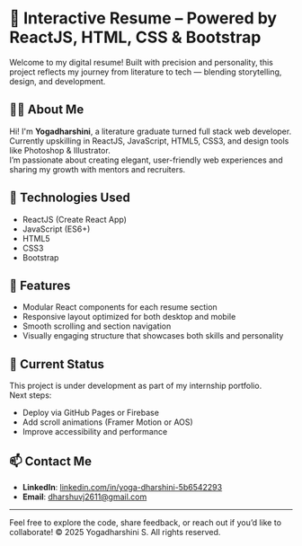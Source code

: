 # 🌟 Interactive Resume – Powered by ReactJS, HTML, CSS & Bootstrap

Welcome to my digital resume! Built with precision and personality, this project reflects my journey from literature to tech — blending storytelling, design, and development.

## 👩‍💻 About Me
Hi! I'm **Yogadharshini**, a literature graduate turned full stack web developer.  
Currently upskilling in ReactJS, JavaScript, HTML5, CSS3, and design tools like Photoshop & Illustrator.  
I’m passionate about creating elegant, user-friendly web experiences and sharing my growth with mentors and recruiters.

## 🚀 Technologies Used
- ReactJS (Create React App)
- JavaScript (ES6+)
- HTML5
- CSS3
- Bootstrap

## 🎨 Features
- Modular React components for each resume section  
- Responsive layout optimized for both desktop and mobile  
- Smooth scrolling and section navigation  
- Visually engaging structure that showcases both skills and personality

## 🌱 Current Status
This project is under development as part of my internship portfolio.  
Next steps:
- Deploy via GitHub Pages or Firebase  
- Add scroll animations (Framer Motion or AOS)  
- Improve accessibility and performance

## 📫 Contact Me
- **LinkedIn**: [linkedin.com/in/yoga-dharshini-5b6542293](https://linkedin.com/in/yoga-dharshini-5b6542293)  
- **Email**: dharshuvj2611@gmail.com

---

Feel free to explore the code, share feedback, or reach out if you’d like to collaborate!
© 2025 Yogadharshini S. All rights reserved.